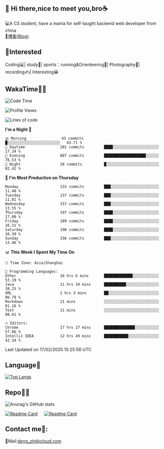 👋 Hi there,nice to meet you,bro☕
---
💻A CS student, have a mania for self-taught backend web developer from china   
📌[博客(Blog)](https://github.com/HealUP/MyBlog)

 <!-- waka-box start -->
 <!-- waka-box end -->
 
🧲**Interested**
--
Coding💻| study📖| sports：running&Orienteering🏃‍| Photography📸| recording✍️| Interesting😁

WakaTime👨‍💻
---
<!--START_SECTION:waka-->
![Code Time](http://img.shields.io/badge/Code%20Time-2%2C530%20hrs%2044%20mins-blue)

![Profile Views](http://img.shields.io/badge/Profile%20Views-12-blue)

![Lines of code](https://img.shields.io/badge/From%20Hello%20World%20I%27ve%20Written-205.1%20thousand%20lines%20of%20code-blue)

**I'm a Night 🦉** 

```text
🌞 Morning                43 commits          █░░░░░░░░░░░░░░░░░░░░░░░░   03.71 % 
🌆 Daytime                201 commits         ████░░░░░░░░░░░░░░░░░░░░░   17.34 % 
🌃 Evening                887 commits         ███████████████████░░░░░░   76.53 % 
🌙 Night                  28 commits          █░░░░░░░░░░░░░░░░░░░░░░░░   02.42 % 
```
📅 **I'm Most Productive on Thursday** 

```text
Monday                   133 commits         ███░░░░░░░░░░░░░░░░░░░░░░   11.48 % 
Tuesday                  137 commits         ███░░░░░░░░░░░░░░░░░░░░░░   11.82 % 
Wednesday                157 commits         ███░░░░░░░░░░░░░░░░░░░░░░   13.55 % 
Thursday                 197 commits         ████░░░░░░░░░░░░░░░░░░░░░   17.00 % 
Friday                   189 commits         ████░░░░░░░░░░░░░░░░░░░░░   16.31 % 
Saturday                 190 commits         ████░░░░░░░░░░░░░░░░░░░░░   16.39 % 
Sunday                   156 commits         ███░░░░░░░░░░░░░░░░░░░░░░   13.46 % 
```


📊 **This Week I Spent My Time On** 

```text
🕑︎ Time Zone: Asia/Shanghai

💬 Programming Languages: 
Other                    16 hrs 6 mins       █████████████░░░░░░░░░░░░   53.19 % 
Java                     11 hrs 34 mins      ██████████░░░░░░░░░░░░░░░   38.25 % 
XML                      2 hrs 3 mins        ██░░░░░░░░░░░░░░░░░░░░░░░   06.78 % 
Markdown                 21 mins             ░░░░░░░░░░░░░░░░░░░░░░░░░   01.16 % 
Text                     11 mins             ░░░░░░░░░░░░░░░░░░░░░░░░░   00.61 % 

🔥 Editors: 
Chrome                   17 hrs 27 mins      ██████████████░░░░░░░░░░░   57.66 % 
IntelliJ IDEA            12 hrs 49 mins      ███████████░░░░░░░░░░░░░░   42.34 % 
```


 Last Updated on 17/02/2025 15:25:58 UTC
<!--END_SECTION:waka-->

Language🚀
---
[![Top Langs](https://github-readme-stats.vercel.app/api/top-langs/?username=HealUP&layout=compact&hide_border=true)](https://github.com/HealUP)

Repo🧑‍💻
---
![Anurag's GitHub stats](https://github-readme-stats.vercel.app/api?username=HealUP&count_private=true&show_icons=true&theme=gruvbox&hide_border=true) 

[![Readme Card](https://github-readme-stats.vercel.app/api/pin/?username=HealUP&repo=InternetEy&theme=transparent)](https://github.com/HealUP/InternetEy) &emsp;
[![Readme Card](https://github-readme-stats.vercel.app/api/pin/?username=HealUP&repo=CampusExperience&theme=transparent)](https://github.com/HealUP/CampusExperience)


Contact me📱:
---
📮Mail:deng_zh@icloud.com  
